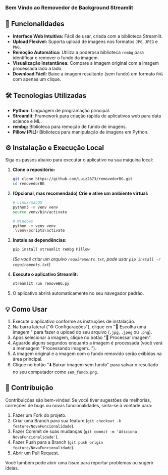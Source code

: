 ### Bem Vindo ao Removedor de Background Streamlit

## 🚀 Funcionalidades

*   **Interface Web Intuitiva:** Fácil de usar, criada com a biblioteca Streamlit.
*   **Upload Flexível:** Suporta upload de imagens nos formatos `JPG`, `JPEG` e `PNG`.
*   **Remoção Automática:** Utiliza a poderosa biblioteca `rembg` para identificar e remover o fundo da imagem.
*   **Visualização Instantânea:** Compare a imagem original com a imagem processada lado a lado.
*   **Download Fácil:** Baixe a imagem resultante (sem fundo) em formato `PNG` com apenas um clique.

## 🛠️ Tecnologias Utilizadas

*   **Python:** Linguagem de programação principal.
*   **Streamlit:** Framework para criação rápida de aplicativos web para data science e ML.
*   **rembg:** Biblioteca para remoção de fundo de imagens.
*   **Pillow (PIL):** Biblioteca para manipulação de imagens em Python.

## ⚙️ Instalação e Execução Local

Siga os passos abaixo para executar o aplicativo na sua máquina local:

1.  **Clone o repositório:**
    ```bash
    git clone https://github.com/Luiz2673/removedorBG.git 
    cd removedorBG 
    ```

2.  **(Opcional, mas recomendado) Crie e ative um ambiente virtual:**
    ```bash
    # Linux/macOS
    python3 -m venv venv
    source venv/bin/activate

    # Windows
    python -m venv venv
    .\venv\Scripts\activate
    ```

3.  **Instale as dependências:**
    ```bash
    pip install streamlit rembg Pillow
    ```
    *(Se você criar um arquivo `requirements.txt`, pode usar `pip install -r requirements.txt`)*

4.  **Execute o aplicativo Streamlit:**
    ```bash
    streamlit run removeBG.py 
    ```
5.  O aplicativo abrirá automaticamente no seu navegador padrão.

## 💡 Como Usar

1.  Execute o aplicativo conforme as instruções de instalação.
2.  Na barra lateral ("⚙️ Configurações"), clique em "📂 Escolha uma imagem:" para fazer o upload do seu arquivo (`.jpg`, `.jpeg` ou `.png`).
3.  Após selecionar a imagem, clique no botão "🚀 Processar imagem".
4.  Aguarde alguns segundos enquanto a imagem é processada (você verá a mensagem "Processando imagem...").
5.  A imagem original e a imagem com o fundo removido serão exibidas na área principal.
6.  Clique no botão "⬇️ Baixar imagem sem fundo" para salvar o resultado no seu computador como `sem_fundo.png`.

## 🤝 Contribuição

Contribuições são bem-vindas! Se você tiver sugestões de melhorias, correções de bugs ou novas funcionalidades, sinta-se à vontade para:

1.  Fazer um Fork do projeto.
2.  Criar uma Branch para sua feature (`git checkout -b feature/NovaFuncionalidade`).
3.  Fazer Commit de suas mudanças (`git commit -m 'Adiciona NovaFuncionalidade'`).
4.  Fazer Push para a Branch (`git push origin feature/NovaFuncionalidade`).
5.  Abrir um Pull Request.

Você também pode abrir uma *Issue* para reportar problemas ou sugerir ideias.
